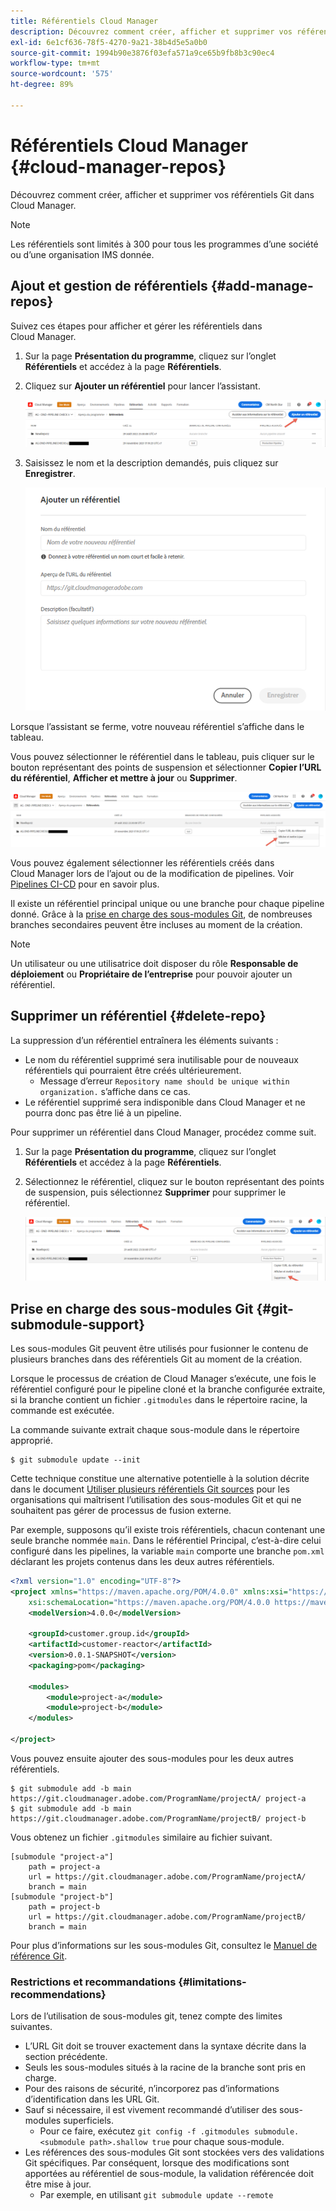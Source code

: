 ```yaml
---
title: Référentiels Cloud Manager
description: Découvrez comment créer, afficher et supprimer vos référentiels Git dans Cloud Manager.
exl-id: 6e1cf636-78f5-4270-9a21-38b4d5e5a0b0
source-git-commit: 1994b90e3876f03efa571a9ce65b9fb8b3c90ec4
workflow-type: tm+mt
source-wordcount: '575'
ht-degree: 89%

---
```



# Référentiels Cloud Manager {#cloud-manager-repos}

Découvrez comment créer, afficher et supprimer vos référentiels Git dans Cloud Manager.

>[!NOTE]
>
>Les référentiels sont limités à 300 pour tous les programmes d’une société ou d’une organisation IMS donnée.

## Ajout et gestion de référentiels {#add-manage-repos}

Suivez ces étapes pour afficher et gérer les référentiels dans Cloud Manager.

1. Sur la page **Présentation du programme**, cliquez sur l’onglet **Référentiels** et accédez à la page **Référentiels**.

1. Cliquez sur **Ajouter un référentiel** pour lancer l’assistant.

   ![Bouton Ajouter un référentiel](/help/implementing/cloud-manager/assets/repos/create-repo2.png)

1. Saisissez le nom et la description demandés, puis cliquez sur **Enregistrer**.

   ![Boîte de dialogue Ajouter un référentiel](/help/implementing/cloud-manager/assets/repos/repo-1.png)

Lorsque l’assistant se ferme, votre nouveau référentiel s’affiche dans le tableau.

Vous pouvez sélectionner le référentiel dans le tableau, puis cliquer sur le bouton représentant des points de suspension et sélectionner **Copier l’URL du référentiel**, **Afficher et mettre à jour** ou **Supprimer**.

![Options du référentiel](/help/implementing/cloud-manager/assets/repos/create-repo3.png)

Vous pouvez également sélectionner les référentiels créés dans Cloud Manager lors de l’ajout ou de la modification de pipelines. Voir [Pipelines CI-CD](/help/implementing/cloud-manager/configuring-pipelines/introduction-ci-cd-pipelines.md) pour en savoir plus.

Il existe un référentiel principal unique ou une branche pour chaque pipeline donné. Grâce à la [prise en charge des sous-modules Git](#git-submodule-support), de nombreuses branches secondaires peuvent être incluses au moment de la création.

>[!NOTE]
>
>Un utilisateur ou une utilisatrice doit disposer du rôle **Responsable de déploiement** ou **Propriétaire de l’entreprise** pour pouvoir ajouter un référentiel.

## Supprimer un référentiel {#delete-repo}

La suppression d’un référentiel entraînera les éléments suivants :

* Le nom du référentiel supprimé sera inutilisable pour de nouveaux référentiels qui pourraient être créés ultérieurement.
   * Message d’erreur `Repository name should be unique within organization.` s’affiche dans ce cas.
* Le référentiel supprimé sera indisponible dans Cloud Manager et ne pourra donc pas être lié à un pipeline.

Pour supprimer un référentiel dans Cloud Manager, procédez comme suit.

1. Sur la page **Présentation du programme**, cliquez sur l’onglet **Référentiels** et accédez à la page **Référentiels**.

1. Sélectionnez le référentiel, cliquez sur le bouton représentant des points de suspension, puis sélectionnez **Supprimer** pour supprimer le référentiel.

   ![Supprimer le référentiel](/help/implementing/cloud-manager/assets/repos/delete-repo.png)

## Prise en charge des sous-modules Git {#git-submodule-support}

Les sous-modules Git peuvent être utilisés pour fusionner le contenu de plusieurs branches dans des référentiels Git au moment de la création.

Lorsque le processus de création de Cloud Manager s’exécute, une fois le référentiel configuré pour le pipeline cloné et la branche configurée extraite, si la branche contient un fichier `.gitmodules` dans le répertoire racine, la commande est exécutée.

La commande suivante extrait chaque sous-module dans le répertoire approprié.

```
$ git submodule update --init
```

Cette technique constitue une alternative potentielle à la solution décrite dans le document [Utiliser plusieurs référentiels Git sources](/help/implementing/cloud-manager/managing-code/working-with-multiple-source-git-repositories.md) pour les organisations qui maîtrisent l’utilisation des sous-modules Git et qui ne souhaitent pas gérer de processus de fusion externe.

Par exemple, supposons qu’il existe trois référentiels, chacun contenant une seule branche nommée `main`. Dans le référentiel Principal, c’est-à-dire celui configuré dans les pipelines, la variable `main` comporte une branche `pom.xml` déclarant les projets contenus dans les deux autres référentiels.

```xml
<?xml version="1.0" encoding="UTF-8"?>
<project xmlns="https://maven.apache.org/POM/4.0.0" xmlns:xsi="https://www.w3.org/2001/XMLSchema-instance"
    xsi:schemaLocation="https://maven.apache.org/POM/4.0.0 https://maven.apache.org/maven-v4_0_0.xsd">
    <modelVersion>4.0.0</modelVersion>
   
    <groupId>customer.group.id</groupId>
    <artifactId>customer-reactor</artifactId>
    <version>0.0.1-SNAPSHOT</version>
    <packaging>pom</packaging>
   
    <modules>
        <module>project-a</module>
        <module>project-b</module>
    </modules>
   
</project>
```

Vous pouvez ensuite ajouter des sous-modules pour les deux autres référentiels.

```shell
$ git submodule add -b main https://git.cloudmanager.adobe.com/ProgramName/projectA/ project-a
$ git submodule add -b main https://git.cloudmanager.adobe.com/ProgramName/projectB/ project-b
```

Vous obtenez un fichier `.gitmodules` similaire au fichier suivant.

```text
[submodule "project-a"]
    path = project-a
    url = https://git.cloudmanager.adobe.com/ProgramName/projectA/
    branch = main
[submodule "project-b"]
    path = project-b
    url = https://git.cloudmanager.adobe.com/ProgramName/projectB/
    branch = main
```

Pour plus d’informations sur les sous-modules Git, consultez le [Manuel de référence Git](https://git-scm.com/book/fr/v2/Git-Tools-Submodules).

### Restrictions et recommandations {#limitations-recommendations}

Lors de l’utilisation de sous-modules git, tenez compte des limites suivantes.

* L’URL Git doit se trouver exactement dans la syntaxe décrite dans la section précédente.
* Seuls les sous-modules situés à la racine de la branche sont pris en charge.
* Pour des raisons de sécurité, n’incorporez pas d’informations d’identification dans les URL Git.
* Sauf si nécessaire, il est vivement recommandé d’utiliser des sous-modules superficiels.
   * Pour ce faire, exécutez `git config -f .gitmodules submodule.<submodule path>.shallow true` pour chaque sous-module.
* Les références des sous-modules Git sont stockées vers des validations Git spécifiques. Par conséquent, lorsque des modifications sont apportées au référentiel de sous-module, la validation référencée doit être mise à jour.
   * Par exemple, en utilisant `git submodule update --remote`
